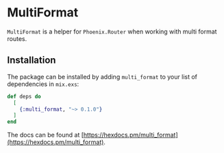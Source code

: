 # MultiFormat

`MultiFormat` is a helper for `Phoenix.Router` when working with multi format routes.

## Installation

The package can be installed by adding `multi_format` to your list of dependencies in `mix.exs`:

```elixir
def deps do
  [
    {:multi_format, "~> 0.1.0"}
  ]
end
```

The docs can be found at [https://hexdocs.pm/multi_format](https://hexdocs.pm/multi_format).

